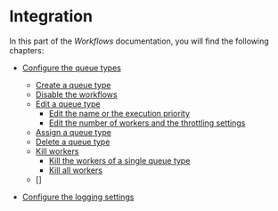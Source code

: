 # Integration

In this part of the *Workflows* documentation, you will find the following chapters:

- [Configure the queue types](./01_ConfigureQueueTypes.md)
    - [Create a queue type](./01_ConfigureQueueTypes.md#create-a-queue-type)
    - [Disable the workflows](./01_ConfigureQueueTypes.md#disable-the-workflows)
    - [Edit a queue type](./01_ConfigureQueueTypes.md#edit-a-queue-type)
        - [Edit the name or the execution priority](./01_ConfigureQueueTypes.md#edit-the-name-or-the-execution-priority)
        - [Edit the number of workers and the throttling settings](./01_ConfigureQueueTypes.md#edit-the-number-of-workers-and-the-throttling-settings)
    - [Assign a queue type](./01_ConfigureQueueTypes.md#assign-a-queue-type)
    - [Delete a queue type](./01_ConfigureQueueTypes.md#delete-a-queue-type)
    - [Kill workers](./01_ConfigureQueueTypes.md#kill-workers)
        - [Kill the workers of a single queue type](./01_ConfigureQueueTypes.md#kill-the-workers-of-a-single-queue-type)
        - [Kill all workers](./01_ConfigureQueueTypes.md#kill-all-workers)
    - []


- [Configure the logging settings](./02_ConfigureLoggingSettings.md)
